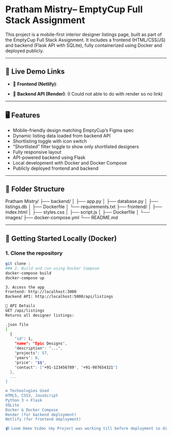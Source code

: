 # Pratham Mistry– EmptyCup Full Stack Assignment

This project is a mobile-first interior designer listings page, built as part of the EmptyCup Full Stack Assignment. It includes a frontend (HTML/CSS/JS) and backend (Flask API with SQLite), fully containerized using Docker and deployed publicly.

---

## 🔗 Live Demo Links

- 🔸 **Frontend (Netlify)**: 

- 🔹 **Backend API (Render)**: (I Could not able to do with render so no link)

---

## 🖥️ Features

- Mobile-friendly design matching EmptyCup’s Figma spec
- Dynamic listing data loaded from backend API
- Shortlisting toggle with icon switch
- “Shortlisted” filter toggle to show only shortlisted designers
- Fully responsive layout
- API-powered backend using Flask
- Local development with Docker and Docker Compose
- Publicly deployed frontend and backend

---

## 📁 Folder Structure
Pratham Mistry/
├── backend/
│ ├── app.py
│ ├── database.py
│ ├── listings.db
│ ├── Dockerfile
│ └── requirements.txt
├── frontend/
│ ├── index.html
│ ├── styles.css
│ ├── script.js
│ ├── Dockerfile
│ └── images/
├── docker-compose.yml
└── README.md


---

## 🚀 Getting Started Locally (Docker)

### 1. Clone the repository
```bash
git clone : 
### 2. Build and run using Docker Compose
docker-compose build
docker-compose up

3. Access the app
Frontend: http://localhost:3000
Backend API: http://localhost:5000/api/listings

🧪 API Details
GET /api/listings
Returns all designer listings:

.json file
[
  {
    "id": 1,
    "name": "Epic Designs",
    "description": "...",
    "projects": 57,
    "years": 8,
    "price": "$$",
    "contact": ["+91-123456789", "+91-987654321"]
  },
  ...
]

⚙️ Technologies Used
HTML5, CSS3, JavaScript
Python 3 + Flask
SQLite
Docker & Docker Compose
Render (for backend deployment)
Netlify (for frontend deployment)

📹 Loom Demo Video (my Project was working till before deployment so didn't make Loom video.)
